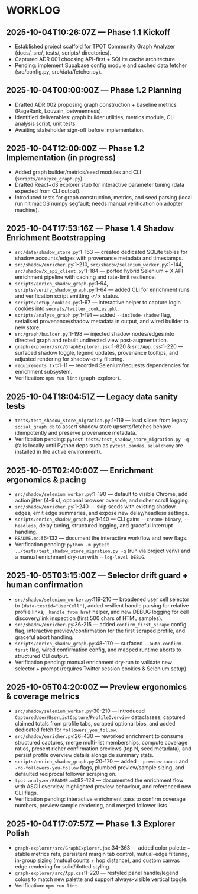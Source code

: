 # WORKLOG

## 2025-10-04T10:26:07Z — Phase 1.1 Kickoff
- Established project scaffold for TPOT Community Graph Analyzer (docs/, src/, tests/, scripts/ directories).
- Captured ADR 001 choosing API-first + SQLite cache architecture.
- Pending: implement Supabase config module and cached data fetcher (src/config.py, src/data/fetcher.py).

## 2025-10-04T00:00:00Z — Phase 1.2 Planning
- Drafted ADR 002 proposing graph construction + baseline metrics (PageRank, Louvain, betweenness).
- Identified deliverables: graph builder utilities, metrics module, CLI analysis script, unit tests.
- Awaiting stakeholder sign-off before implementation.

## 2025-10-04T12:00:00Z — Phase 1.2 Implementation (in progress)
- Added graph builder/metrics/seed modules and CLI (`scripts/analyze_graph.py`).
- Drafted React+d3 explorer stub for interactive parameter tuning (data expected from CLI output).
- Introduced tests for graph construction, metrics, and seed parsing (local run hit macOS numpy segfault; needs manual verification on adopter machine).

## 2025-10-04T17:53:16Z — Phase 1.4 Shadow Enrichment Bootstrapping
- `src/data/shadow_store.py`:1-163 — created dedicated SQLite tables for shadow accounts/edges with provenance metadata and timestamps.
- `src/shadow/enricher.py`:1-210, `src/shadow/selenium_worker.py`:1-144, `src/shadow/x_api_client.py`:1-184 — ported hybrid Selenium + X API enrichment pipeline with caching and rate-limit resilience.
- `scripts/enrich_shadow_graph.py`:1-94, `scripts/verify_shadow_graph.py`:1-64 — added CLI for enrichment runs and verification script emitting ✓/✗ status.
- `scripts/setup_cookies.py`:1-67 — interactive helper to capture login cookies into `secrets/twitter_cookies.pkl`.
- `scripts/analyze_graph.py`:1-191 — added `--include-shadow` flag, serialised provenance/shadow metadata in output, and wired builder to new store.
- `src/graph/builder.py`:1-198 — injected shadow nodes/edges into directed graph and rebuilt undirected view post-augmentation.
- `graph-explorer/src/GraphExplorer.jsx`:1-820 & `src/App.css`:1-220 — surfaced shadow toggle, legend updates, provenance tooltips, and adjusted rendering for shadow-only filtering.
- `requirements.txt`:1-11 — recorded Selenium/requests dependencies for enrichment subsystem.
- Verification: `npm run lint` (graph-explorer).

## 2025-10-04T18:04:51Z — Legacy data sanity tests
- `tests/test_shadow_store_migration.py`:1-119 — load slices from legacy `social_graph.db` to assert shadow store upserts/fetches behave idempotently and preserve provenance metadata.
- Verification pending: `pytest tests/test_shadow_store_migration.py -q` (fails locally until Python deps such as `pytest`, `pandas`, `sqlalchemy` are installed in the active environment).

## 2025-10-05T02:40:00Z — Enrichment ergonomics & pacing
- `src/shadow/selenium_worker.py`:1-190 — default to visible Chrome, add action jitter (4–9 s), optional browser override, and richer scroll logging.
- `src/shadow/enricher.py`:1-240 — skip seeds with existing shadow edges, emit edge summaries, and expose new delay/headless settings.
- `scripts/enrich_shadow_graph.py`:1-140 — CLI gains `--chrome-binary`, `--headless`, delay tuning, structured logging, and graceful interrupt handling.
- `README.md`:86-132 — document the interactive workflow and new flags.
- Verification pending: `python -m pytest ../tests/test_shadow_store_migration.py -q` (run via project venv) and a manual enrichment dry-run with `--log-level DEBUG`.

## 2025-10-05T03:15:00Z — Selector drift guard + human confirmation
- `src/shadow/selenium_worker.py`:119-210 — broadened user cell selector to `[data-testid="UserCell"]`, added resilient handle parsing for relative profile links, `_handle_from_href` helper, and new DEBUG logging for cell discovery/link inspection (first 500 chars of HTML samples).
- `src/shadow/enricher.py`:36-215 — added `confirm_first_scrape` config flag, interactive preview/confirmation for the first scraped profile, and graceful abort handling.
- `scripts/enrich_shadow_graph.py`:48-170 — surfaced `--auto-confirm-first` flag, wired confirmation config, and mapped runtime aborts to structured CLI output.
- Verification pending: manual enrichment dry-run to validate new selector + prompt (requires Twitter session cookies & Selenium setup).

## 2025-10-05T04:20:00Z — Preview ergonomics & coverage metrics
- `src/shadow/selenium_worker.py`:30-210 — introduced `CapturedUser`/`UserListCapture`/`ProfileOverview` dataclasses, captured claimed totals from profile tabs, scraped optional bios, and added dedicated fetch for `followers_you_follow`.
- `src/shadow/enricher.py`:26-430 — reworked enrichment to consume structured captures, merge multi-list memberships, compute coverage ratios, present richer confirmation previews (top N, seed metadata), and persist profile overview details alongside summary stats.
- `scripts/enrich_shadow_graph.py`:20-170 — added `--preview-count` and `--no-followers-you-follow` flags, plumbed preview/sample sizing, and defaulted reciprocal follower scraping on.
- `tpot-analyzer/README.md`:82-128 — documented the enrichment flow with ASCII overview, highlighted preview behaviour, and referenced new CLI flags.
- Verification pending: interactive enrichment pass to confirm coverage numbers, preview sample rendering, and merged follower lists.

## 2025-10-04T17:07:57Z — Phase 1.3 Explorer Polish
- `graph-explorer/src/GraphExplorer.jsx`:34-363 — added color palette + stable metrics refs, persistent margin tab control, mutual-edge filtering, in-group sizing (mutual counts + hop distance), and custom canvas edge rendering for solid/dotted styling.
- `graph-explorer/src/App.css`:1-220 — restyled panel handle/legend colors to match new palette and support always-visible vertical toggle.
- Verification: `npm run lint`.
